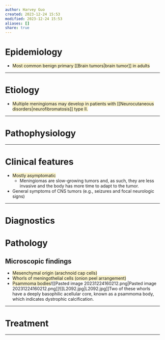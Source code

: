 ```yaml
---
author: Harvey Guo
created: 2023-12-24 15:53
modified: 2023-12-24 15:53
aliases: []
share: true
---
```

# Epidemiology
- <span style="background:rgba(240, 200, 0, 0.2)">Most common benign primary [[Brain tumors|brain tumor]] in adults</span>

---
# Etiology
- <span style="background:rgba(240, 200, 0, 0.2)">Multiple meningiomas may develop in patients with [[Neurocutaneous disorders|neurofibromatosis]] type II.</span>

---
# Pathophysiology


---
# Clinical features
- <span style="background:rgba(240, 200, 0, 0.2)">Mostly asymptomatic </span>
	- Meningiomas are slow-growing tumors and, as such, they are less invasive and the body has more time to adapt to the tumor.
- General symptoms of CNS tumors (e.g., seizures and focal neurologic signs)

---
# Diagnostics

# Pathology
## Microscopic findings
- <span style="background:rgba(240, 200, 0, 0.2)">Mesenchymal origin (arachnoid cap cells)</span>
- <span style="background:rgba(240, 200, 0, 0.2)">Whorls of meningothelial cells (onion peel arrangement)</span>
- <span style="background:rgba(240, 200, 0, 0.2)">Psammoma bodies</span>![[Pasted image 20231224160212.png|Pasted image 20231224160212.png]]![[L2092.jpg|L2092.jpg]]Two of these whorls have a deeply basophilic acellular core, known as a psammoma body, which indicates dystrophic calcification.

---
# Treatment


---

